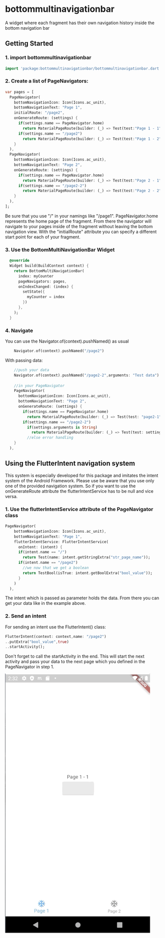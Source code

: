 # bottommultinavigationbar

A widget where each fragment has their own navigation history inside the bottom navigation bar

## Getting Started

### 1. import bottommultinavigationbar

```dart 
import 'package:bottommultinavigationbar/bottommultinavigationbar.dart';
```

### 2. Create a list of PageNavigators:

```dart 
var pages = [
  PageNavigator(
    bottomNavigationIcon: Icon(Icons.ac_unit),
    bottomNavigationText: "Page 1",
    initialRoute: "/page2",
    onGenerateRoute: (settings) {
      if(settings.name == PageNavigator.home)
        return MaterialPageRoute(builder: (_) => Test(test:"Page 1 - 1",index: 0,));
      if(settings.name == "/page2")
        return MaterialPageRoute(builder: (_) => Test(test:"Page 1 - 2",index: 0));
    }
  ),
  PageNavigator(
    bottomNavigationIcon: Icon(Icons.ac_unit),
    bottomNavigationText: "Page 2",
    onGenerateRoute: (settings) {
      if(settings.name == PageNavigator.home)
        return MaterialPageRoute(builder: (_) => Test(test:"Page 2 - 1",index: 1,));
      if(settings.name == "/page2-2")
        return MaterialPageRoute(builder: (_) => Test(test:"Page 2 - 2",index: 1,));
    }
  ),
];
```

Be sure that you use "/" in your namings like "/page1". PageNavigator.home represents the home page of the fragment. From there the navigator will navigate to your pages inside of the fragment without leaving the bottom navigation view. With the "initialRoute" attribute you can specify a different start point for each of your fragment.

### 3. Use the BottomMultiNavigationBar Widget

```dart
  @override
  Widget build(BuildContext context) {
    return BottomMultiNavigationBar(
      index: myCounter
      pageNavigators: pages,
      onIndexChanged: (index) {
        setState({
          myCounter = index
        })
      },
    );
  }
```

### 4. Navigate

You can use the Navigator.of(context).pushNamed() as usual

```dart
    Navigator.of(context).pushNamed("/page2") 
```

With passing data:

```dart
    //push your data
    Navigator.of(context).pushNamed("/page2-2",arguments: "Test data")

    //in your PageNavigator
    PageNavigator(
      bottomNavigationIcon: Icon(Icons.ac_unit),
      bottomNavigationText: "Page 2",
      onGenerateRoute: (settings) {
        if(settings.name == PageNavigator.home)
          return MaterialPageRoute(builder: (_) => Test(test: "page2-1",index: 1,));
        if(settings.name == "/page2-2")
          if(settings.arguments is String)
            return MaterialPageRoute(builder: (_) => Test(test: settings.arguments,index: 1,));
          //else error handling
    }
  ),
```

## Using the FlutterIntent navigation system

This system is especially developed for this package and imitates the intent system of the Android Framework. Please use
be aware that you use only one of the provided navigation system. So if you want to use the onGenerateRoute attribute the flutterIntentService has to be null and vice versa.

### 1. Use the flutterIntentService attribute of the PageNavigator class

```dart
PageNavigator(
    bottomNavigationIcon: Icon(Icons.ac_unit),
    bottomNavigationText: "Page 1",
    flutterIntentService: FlutterIntentService(
      onIntent: (intent) {
      if(intent.name == "/")
        return Test(name: intent.getStringExtra("str_page_name"));
      if(intent.name == "/page2")
        //we now that we get a boolean 
        return TestBool(isTrue: intent.getBoolExtra("bool_value"));
      }
    )
  ),
```

The intent which is passed as parameter holds the data. From there you can get your data like in the example above.

### 2. Send an intent

For sending an intent use the FlutterIntent() class:

```dart 
FlutterIntent(context: context,name: "/page2")
..putExtra("bool_value",true)
..startActivity();
```

Don't forget to call the startActivity in the end. This will start the next activity and pass your data to the next page which you defined in the PageNavigator in step 1.

![](BottomMultiNav.gif)